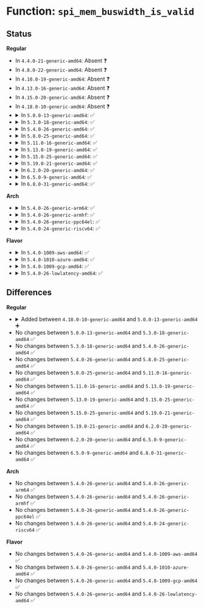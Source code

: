 # Function: <code>spi_mem_buswidth_is_valid</code>

## Status
<b>Regular</b>
<ul>
<li>
In <code>4.4.0-21-generic-amd64</code>: Absent ❓
</li>
<li>
In <code>4.8.0-22-generic-amd64</code>: Absent ❓
</li>
<li>
In <code>4.10.0-19-generic-amd64</code>: Absent ❓
</li>
<li>
In <code>4.13.0-16-generic-amd64</code>: Absent ❓
</li>
<li>
In <code>4.15.0-20-generic-amd64</code>: Absent ❓
</li>
<li>
In <code>4.18.0-10-generic-amd64</code>: Absent ❓
</li>
<li>
<details>
<summary>In <code>5.0.0-13-generic-amd64</code>: ✅</summary>

```c
bool spi_mem_buswidth_is_valid(u8 buswidth)
```

```json
{
  "name": "spi_mem_buswidth_is_valid",
  "collision_type": "Unique Static",
  "inline_type": "No",
  "funcs": [
    {
      "addr": 18446744071586539504,
      "name": "spi_mem_buswidth_is_valid",
      "external": false,
      "loc": "drivers/spi/spi-mem.c:161",
      "file": "drivers/spi/spi-mem.c",
      "inline": "seen, unknown",
      "caller_inline": [],
      "caller_func": [
        "drivers/spi/spi-mem.c:spi_mem_check_op",
        "drivers/spi/spi-mem.c:spi_mem_check_op",
        "drivers/spi/spi-mem.c:spi_mem_check_op",
        "drivers/spi/spi-mem.c:spi_mem_check_op"
      ]
    }
  ],
  "symbols": [
    {
      "addr": 18446744071586539504,
      "name": "spi_mem_buswidth_is_valid",
      "section": ".text",
      "bind": "STB_LOCAL",
      "size": 37
    }
  ]
}
```
</details>
</li>
<li>
<details>
<summary>In <code>5.3.0-18-generic-amd64</code>: ✅</summary>

```c
bool spi_mem_buswidth_is_valid(u8 buswidth)
```

```json
{
  "name": "spi_mem_buswidth_is_valid",
  "collision_type": "Unique Static",
  "inline_type": "No",
  "funcs": [
    {
      "addr": 18446744071586786544,
      "name": "spi_mem_buswidth_is_valid",
      "external": false,
      "loc": "drivers/spi/spi-mem.c:161",
      "file": "drivers/spi/spi-mem.c",
      "inline": "seen, unknown",
      "caller_inline": [],
      "caller_func": [
        "drivers/spi/spi-mem.c:spi_mem_check_op",
        "drivers/spi/spi-mem.c:spi_mem_check_op",
        "drivers/spi/spi-mem.c:spi_mem_check_op",
        "drivers/spi/spi-mem.c:spi_mem_check_op"
      ]
    }
  ],
  "symbols": [
    {
      "addr": 18446744071586786544,
      "name": "spi_mem_buswidth_is_valid",
      "section": ".text",
      "bind": "STB_LOCAL",
      "size": 40
    }
  ]
}
```
</details>
</li>
<li>
<details>
<summary>In <code>5.4.0-26-generic-amd64</code>: ✅</summary>

```c
bool spi_mem_buswidth_is_valid(u8 buswidth)
```

```json
{
  "name": "spi_mem_buswidth_is_valid",
  "collision_type": "Unique Static",
  "inline_type": "No",
  "funcs": [
    {
      "addr": 18446744071586932800,
      "name": "spi_mem_buswidth_is_valid",
      "external": false,
      "loc": "drivers/spi/spi-mem.c:161",
      "file": "drivers/spi/spi-mem.c",
      "inline": "seen, unknown",
      "caller_inline": [],
      "caller_func": [
        "drivers/spi/spi-mem.c:spi_mem_check_op",
        "drivers/spi/spi-mem.c:spi_mem_check_op",
        "drivers/spi/spi-mem.c:spi_mem_check_op",
        "drivers/spi/spi-mem.c:spi_mem_check_op"
      ]
    }
  ],
  "symbols": [
    {
      "addr": 18446744071586932800,
      "name": "spi_mem_buswidth_is_valid",
      "section": ".text",
      "bind": "STB_LOCAL",
      "size": 40
    }
  ]
}
```
</details>
</li>
<li>
<details>
<summary>In <code>5.8.0-25-generic-amd64</code>: ✅</summary>

```c
bool spi_mem_buswidth_is_valid(u8 buswidth)
```

```json
{
  "name": "spi_mem_buswidth_is_valid",
  "collision_type": "Unique Static",
  "inline_type": "No",
  "funcs": [
    {
      "addr": 18446744071587747424,
      "name": "spi_mem_buswidth_is_valid",
      "external": false,
      "loc": "drivers/spi/spi-mem.c:163",
      "file": "drivers/spi/spi-mem.c",
      "inline": "seen, unknown",
      "caller_inline": [],
      "caller_func": [
        "drivers/spi/spi-mem.c:spi_mem_check_op",
        "drivers/spi/spi-mem.c:spi_mem_check_op",
        "drivers/spi/spi-mem.c:spi_mem_check_op",
        "drivers/spi/spi-mem.c:spi_mem_check_op"
      ]
    }
  ],
  "symbols": [
    {
      "addr": 18446744071587747424,
      "name": "spi_mem_buswidth_is_valid",
      "section": ".text",
      "bind": "STB_LOCAL",
      "size": 39
    }
  ]
}
```
</details>
</li>
<li>
<details>
<summary>In <code>5.11.0-16-generic-amd64</code>: ✅</summary>

```c
bool spi_mem_buswidth_is_valid(u8 buswidth)
```

```json
{
  "name": "spi_mem_buswidth_is_valid",
  "collision_type": "Unique Static",
  "inline_type": "No",
  "funcs": [
    {
      "addr": 18446744071587806096,
      "name": "spi_mem_buswidth_is_valid",
      "external": false,
      "loc": "drivers/spi/spi-mem.c:169",
      "file": "drivers/spi/spi-mem.c",
      "inline": "seen, unknown",
      "caller_inline": [],
      "caller_func": [
        "drivers/spi/spi-mem.c:spi_mem_check_op",
        "drivers/spi/spi-mem.c:spi_mem_check_op",
        "drivers/spi/spi-mem.c:spi_mem_check_op",
        "drivers/spi/spi-mem.c:spi_mem_check_op"
      ]
    }
  ],
  "symbols": [
    {
      "addr": 18446744071587806096,
      "name": "spi_mem_buswidth_is_valid",
      "section": ".text",
      "bind": "STB_LOCAL",
      "size": 39
    }
  ]
}
```
</details>
</li>
<li>
<details>
<summary>In <code>5.13.0-19-generic-amd64</code>: ✅</summary>

```c
bool spi_mem_buswidth_is_valid(u8 buswidth)
```

```json
{
  "name": "spi_mem_buswidth_is_valid",
  "collision_type": "Unique Static",
  "inline_type": "No",
  "funcs": [
    {
      "addr": 18446744071587685616,
      "name": "spi_mem_buswidth_is_valid",
      "external": false,
      "loc": "drivers/spi/spi-mem.c:185",
      "file": "drivers/spi/spi-mem.c",
      "inline": "seen, unknown",
      "caller_inline": [],
      "caller_func": [
        "drivers/spi/spi-mem.c:spi_mem_check_op",
        "drivers/spi/spi-mem.c:spi_mem_check_op",
        "drivers/spi/spi-mem.c:spi_mem_check_op",
        "drivers/spi/spi-mem.c:spi_mem_check_op"
      ]
    }
  ],
  "symbols": [
    {
      "addr": 18446744071587685616,
      "name": "spi_mem_buswidth_is_valid",
      "section": ".text",
      "bind": "STB_LOCAL",
      "size": 39
    }
  ]
}
```
</details>
</li>
<li>
<details>
<summary>In <code>5.15.0-25-generic-amd64</code>: ✅</summary>

```c
bool spi_mem_buswidth_is_valid(u8 buswidth)
```

```json
{
  "name": "spi_mem_buswidth_is_valid",
  "collision_type": "Unique Static",
  "inline_type": "No",
  "funcs": [
    {
      "addr": 18446744071588275600,
      "name": "spi_mem_buswidth_is_valid",
      "external": false,
      "loc": "drivers/spi/spi-mem.c:186",
      "file": "drivers/spi/spi-mem.c",
      "inline": "seen, unknown",
      "caller_inline": [],
      "caller_func": [
        "drivers/spi/spi-mem.c:spi_mem_check_op",
        "drivers/spi/spi-mem.c:spi_mem_check_op",
        "drivers/spi/spi-mem.c:spi_mem_check_op",
        "drivers/spi/spi-mem.c:spi_mem_check_op"
      ]
    }
  ],
  "symbols": [
    {
      "addr": 18446744071588275600,
      "name": "spi_mem_buswidth_is_valid",
      "section": ".text",
      "bind": "STB_LOCAL",
      "size": 39
    }
  ]
}
```
</details>
</li>
<li>
<details>
<summary>In <code>5.19.0-21-generic-amd64</code>: ✅</summary>

```c
bool spi_mem_buswidth_is_valid(u8 buswidth)
```

```json
{
  "name": "spi_mem_buswidth_is_valid",
  "collision_type": "Unique Static",
  "inline_type": "No",
  "funcs": [
    {
      "addr": 18446744071589658144,
      "name": "spi_mem_buswidth_is_valid",
      "external": false,
      "loc": "drivers/spi/spi-mem.c:191",
      "file": "drivers/spi/spi-mem.c",
      "inline": "seen, unknown",
      "caller_inline": [],
      "caller_func": [
        "drivers/spi/spi-mem.c:spi_mem_check_op",
        "drivers/spi/spi-mem.c:spi_mem_check_op",
        "drivers/spi/spi-mem.c:spi_mem_check_op",
        "drivers/spi/spi-mem.c:spi_mem_check_op"
      ]
    }
  ],
  "symbols": [
    {
      "addr": 18446744071589658144,
      "name": "spi_mem_buswidth_is_valid",
      "section": ".text",
      "bind": "STB_LOCAL",
      "size": 47
    }
  ]
}
```
</details>
</li>
<li>
<details>
<summary>In <code>6.2.0-20-generic-amd64</code>: ✅</summary>

```c
bool spi_mem_buswidth_is_valid(u8 buswidth)
```

```json
{
  "name": "spi_mem_buswidth_is_valid",
  "collision_type": "Unique Static",
  "inline_type": "No",
  "funcs": [
    {
      "addr": 18446744071591268096,
      "name": "spi_mem_buswidth_is_valid",
      "external": false,
      "loc": "drivers/spi/spi-mem.c:191",
      "file": "drivers/spi/spi-mem.c",
      "inline": "seen, unknown",
      "caller_inline": [],
      "caller_func": [
        "drivers/spi/spi-mem.c:spi_mem_check_op",
        "drivers/spi/spi-mem.c:spi_mem_check_op",
        "drivers/spi/spi-mem.c:spi_mem_check_op",
        "drivers/spi/spi-mem.c:spi_mem_check_op"
      ]
    }
  ],
  "symbols": [
    {
      "addr": 18446744071591268096,
      "name": "spi_mem_buswidth_is_valid",
      "section": ".text",
      "bind": "STB_LOCAL",
      "size": 47
    }
  ]
}
```
</details>
</li>
<li>
<details>
<summary>In <code>6.5.0-9-generic-amd64</code>: ✅</summary>

```c
bool spi_mem_buswidth_is_valid(u8 buswidth)
```

```json
{
  "name": "spi_mem_buswidth_is_valid",
  "collision_type": "Unique Static",
  "inline_type": "No",
  "funcs": [
    {
      "addr": 18446744071591622896,
      "name": "spi_mem_buswidth_is_valid",
      "external": false,
      "loc": "drivers/spi/spi-mem.c:191",
      "file": "drivers/spi/spi-mem.c",
      "inline": "seen, unknown",
      "caller_inline": [],
      "caller_func": [
        "drivers/spi/spi-mem.c:spi_mem_check_op",
        "drivers/spi/spi-mem.c:spi_mem_check_op",
        "drivers/spi/spi-mem.c:spi_mem_check_op",
        "drivers/spi/spi-mem.c:spi_mem_check_op"
      ]
    }
  ],
  "symbols": [
    {
      "addr": 18446744071591622896,
      "name": "spi_mem_buswidth_is_valid",
      "section": ".text",
      "bind": "STB_LOCAL",
      "size": 47
    }
  ]
}
```
</details>
</li>
<li>
<details>
<summary>In <code>6.8.0-31-generic-amd64</code>: ✅</summary>

```c
bool spi_mem_buswidth_is_valid(u8 buswidth)
```

```json
{
  "name": "spi_mem_buswidth_is_valid",
  "collision_type": "Unique Static",
  "inline_type": "No",
  "funcs": [
    {
      "addr": 18446744071592355760,
      "name": "spi_mem_buswidth_is_valid",
      "external": false,
      "loc": "drivers/spi/spi-mem.c:191",
      "file": "drivers/spi/spi-mem.c",
      "inline": "seen, unknown",
      "caller_inline": [],
      "caller_func": [
        "drivers/spi/spi-mem.c:spi_mem_check_op",
        "drivers/spi/spi-mem.c:spi_mem_check_op",
        "drivers/spi/spi-mem.c:spi_mem_check_op",
        "drivers/spi/spi-mem.c:spi_mem_check_op"
      ]
    }
  ],
  "symbols": [
    {
      "addr": 18446744071592355760,
      "name": "spi_mem_buswidth_is_valid",
      "section": ".text",
      "bind": "STB_LOCAL",
      "size": 47
    }
  ]
}
```
</details>
</li>
</ul>
<b>Arch</b>
<ul>
<li>
<details>
<summary>In <code>5.4.0-26-generic-arm64</code>: ✅</summary>

```c
bool spi_mem_buswidth_is_valid(u8 buswidth)
```

```json
{
  "name": "spi_mem_buswidth_is_valid",
  "collision_type": "Unique Static",
  "inline_type": "No",
  "funcs": [
    {
      "addr": 18446603336499897328,
      "name": "spi_mem_buswidth_is_valid",
      "external": false,
      "loc": "drivers/spi/spi-mem.c:161",
      "file": "drivers/spi/spi-mem.c",
      "inline": "seen, unknown",
      "caller_inline": [],
      "caller_func": [
        "drivers/spi/spi-mem.c:spi_mem_check_op",
        "drivers/spi/spi-mem.c:spi_mem_check_op",
        "drivers/spi/spi-mem.c:spi_mem_check_op",
        "drivers/spi/spi-mem.c:spi_mem_check_op"
      ]
    }
  ],
  "symbols": [
    {
      "addr": 18446603336499897328,
      "name": "spi_mem_buswidth_is_valid",
      "section": ".text",
      "bind": "STB_LOCAL",
      "size": 76
    }
  ]
}
```
</details>
</li>
<li>
<details>
<summary>In <code>5.4.0-26-generic-armhf</code>: ✅</summary>

```c
bool spi_mem_buswidth_is_valid(u8 buswidth)
```

```json
{
  "name": "spi_mem_buswidth_is_valid",
  "collision_type": "Unique Static",
  "inline_type": "No",
  "funcs": [
    {
      "addr": 3232446840,
      "name": "spi_mem_buswidth_is_valid",
      "external": false,
      "loc": "drivers/spi/spi-mem.c:161",
      "file": "drivers/spi/spi-mem.c",
      "inline": "seen, unknown",
      "caller_inline": [],
      "caller_func": [
        "drivers/spi/spi-mem.c:spi_mem_check_op",
        "drivers/spi/spi-mem.c:spi_mem_check_op",
        "drivers/spi/spi-mem.c:spi_mem_check_op",
        "drivers/spi/spi-mem.c:spi_mem_check_op"
      ]
    }
  ],
  "symbols": [
    {
      "addr": 3232446840,
      "name": "spi_mem_buswidth_is_valid",
      "section": ".text",
      "bind": "STB_LOCAL",
      "size": 60
    }
  ]
}
```
</details>
</li>
<li>
<details>
<summary>In <code>5.4.0-26-generic-ppc64el</code>: ✅</summary>

```c
bool spi_mem_buswidth_is_valid(u8 buswidth)
```

```json
{
  "name": "spi_mem_buswidth_is_valid",
  "collision_type": "Unique Static",
  "inline_type": "No",
  "funcs": [
    {
      "addr": 13835058055293221856,
      "name": "spi_mem_buswidth_is_valid",
      "external": false,
      "loc": "drivers/spi/spi-mem.c:161",
      "file": "drivers/spi/spi-mem.c",
      "inline": "seen, unknown",
      "caller_inline": [],
      "caller_func": [
        "drivers/spi/spi-mem.c:spi_mem_check_op",
        "drivers/spi/spi-mem.c:spi_mem_check_op",
        "drivers/spi/spi-mem.c:spi_mem_check_op",
        "drivers/spi/spi-mem.c:spi_mem_check_op"
      ]
    }
  ],
  "symbols": [
    {
      "addr": 13835058055293221856,
      "name": "spi_mem_buswidth_is_valid",
      "section": ".text",
      "bind": "STB_LOCAL",
      "size": 120
    }
  ]
}
```
</details>
</li>
<li>
<details>
<summary>In <code>5.4.0-24-generic-riscv64</code>: ✅</summary>

```c
bool spi_mem_buswidth_is_valid(u8 buswidth)
```

```json
{
  "name": "spi_mem_buswidth_is_valid",
  "collision_type": "Unique Static",
  "inline_type": "No",
  "funcs": [
    {
      "addr": 18446743936276995618,
      "name": "spi_mem_buswidth_is_valid",
      "external": false,
      "loc": "drivers/spi/spi-mem.c:161",
      "file": "drivers/spi/spi-mem.c",
      "inline": "seen, unknown",
      "caller_inline": [],
      "caller_func": [
        "drivers/spi/spi-mem.c:spi_mem_check_op",
        "drivers/spi/spi-mem.c:spi_mem_check_op",
        "drivers/spi/spi-mem.c:spi_mem_check_op",
        "drivers/spi/spi-mem.c:spi_mem_check_op"
      ]
    }
  ],
  "symbols": [
    {
      "addr": 18446743936276995618,
      "name": "spi_mem_buswidth_is_valid",
      "section": ".text",
      "bind": "STB_LOCAL",
      "size": 68
    }
  ]
}
```
</details>
</li>
</ul>
<b>Flavor</b>
<ul>
<li>
<details>
<summary>In <code>5.4.0-1009-aws-amd64</code>: ✅</summary>

```c
bool spi_mem_buswidth_is_valid(u8 buswidth)
```

```json
{
  "name": "spi_mem_buswidth_is_valid",
  "collision_type": "Unique Static",
  "inline_type": "No",
  "funcs": [
    {
      "addr": 18446744071586689824,
      "name": "spi_mem_buswidth_is_valid",
      "external": false,
      "loc": "drivers/spi/spi-mem.c:161",
      "file": "drivers/spi/spi-mem.c",
      "inline": "seen, unknown",
      "caller_inline": [],
      "caller_func": [
        "drivers/spi/spi-mem.c:spi_mem_check_op",
        "drivers/spi/spi-mem.c:spi_mem_check_op",
        "drivers/spi/spi-mem.c:spi_mem_check_op",
        "drivers/spi/spi-mem.c:spi_mem_check_op"
      ]
    }
  ],
  "symbols": [
    {
      "addr": 18446744071586689824,
      "name": "spi_mem_buswidth_is_valid",
      "section": ".text",
      "bind": "STB_LOCAL",
      "size": 40
    }
  ]
}
```
</details>
</li>
<li>
<details>
<summary>In <code>5.4.0-1010-azure-amd64</code>: ✅</summary>

```c
bool spi_mem_buswidth_is_valid(u8 buswidth)
```

```json
{
  "name": "spi_mem_buswidth_is_valid",
  "collision_type": "Unique Static",
  "inline_type": "No",
  "funcs": [
    {
      "addr": 18446744071586558160,
      "name": "spi_mem_buswidth_is_valid",
      "external": false,
      "loc": "drivers/spi/spi-mem.c:161",
      "file": "drivers/spi/spi-mem.c",
      "inline": "seen, unknown",
      "caller_inline": [],
      "caller_func": [
        "drivers/spi/spi-mem.c:spi_mem_check_op",
        "drivers/spi/spi-mem.c:spi_mem_check_op",
        "drivers/spi/spi-mem.c:spi_mem_check_op",
        "drivers/spi/spi-mem.c:spi_mem_check_op"
      ]
    }
  ],
  "symbols": [
    {
      "addr": 18446744071586558160,
      "name": "spi_mem_buswidth_is_valid",
      "section": ".text",
      "bind": "STB_LOCAL",
      "size": 40
    }
  ]
}
```
</details>
</li>
<li>
<details>
<summary>In <code>5.4.0-1009-gcp-amd64</code>: ✅</summary>

```c
bool spi_mem_buswidth_is_valid(u8 buswidth)
```

```json
{
  "name": "spi_mem_buswidth_is_valid",
  "collision_type": "Unique Static",
  "inline_type": "No",
  "funcs": [
    {
      "addr": 18446744071586887360,
      "name": "spi_mem_buswidth_is_valid",
      "external": false,
      "loc": "drivers/spi/spi-mem.c:161",
      "file": "drivers/spi/spi-mem.c",
      "inline": "seen, unknown",
      "caller_inline": [],
      "caller_func": [
        "drivers/spi/spi-mem.c:spi_mem_check_op",
        "drivers/spi/spi-mem.c:spi_mem_check_op",
        "drivers/spi/spi-mem.c:spi_mem_check_op",
        "drivers/spi/spi-mem.c:spi_mem_check_op"
      ]
    }
  ],
  "symbols": [
    {
      "addr": 18446744071586887360,
      "name": "spi_mem_buswidth_is_valid",
      "section": ".text",
      "bind": "STB_LOCAL",
      "size": 40
    }
  ]
}
```
</details>
</li>
<li>
<details>
<summary>In <code>5.4.0-26-lowlatency-amd64</code>: ✅</summary>

```c
bool spi_mem_buswidth_is_valid(u8 buswidth)
```

```json
{
  "name": "spi_mem_buswidth_is_valid",
  "collision_type": "Unique Static",
  "inline_type": "No",
  "funcs": [
    {
      "addr": 18446744071586993744,
      "name": "spi_mem_buswidth_is_valid",
      "external": false,
      "loc": "drivers/spi/spi-mem.c:161",
      "file": "drivers/spi/spi-mem.c",
      "inline": "seen, unknown",
      "caller_inline": [],
      "caller_func": [
        "drivers/spi/spi-mem.c:spi_mem_check_op",
        "drivers/spi/spi-mem.c:spi_mem_check_op",
        "drivers/spi/spi-mem.c:spi_mem_check_op",
        "drivers/spi/spi-mem.c:spi_mem_check_op"
      ]
    }
  ],
  "symbols": [
    {
      "addr": 18446744071586993744,
      "name": "spi_mem_buswidth_is_valid",
      "section": ".text",
      "bind": "STB_LOCAL",
      "size": 40
    }
  ]
}
```
</details>
</li>
</ul>

## Differences
<b>Regular</b>
<ul>
<li>
<details>
<summary>Added between <code>4.18.0-10-generic-amd64</code> and <code>5.0.0-13-generic-amd64</code> ➕</summary>

```c
bool spi_mem_buswidth_is_valid(u8 buswidth)
```
</details>
</li>
<li>
No changes between <code>5.0.0-13-generic-amd64</code> and <code>5.3.0-18-generic-amd64</code> ✅
</li>
<li>
No changes between <code>5.3.0-18-generic-amd64</code> and <code>5.4.0-26-generic-amd64</code> ✅
</li>
<li>
No changes between <code>5.4.0-26-generic-amd64</code> and <code>5.8.0-25-generic-amd64</code> ✅
</li>
<li>
No changes between <code>5.8.0-25-generic-amd64</code> and <code>5.11.0-16-generic-amd64</code> ✅
</li>
<li>
No changes between <code>5.11.0-16-generic-amd64</code> and <code>5.13.0-19-generic-amd64</code> ✅
</li>
<li>
No changes between <code>5.13.0-19-generic-amd64</code> and <code>5.15.0-25-generic-amd64</code> ✅
</li>
<li>
No changes between <code>5.15.0-25-generic-amd64</code> and <code>5.19.0-21-generic-amd64</code> ✅
</li>
<li>
No changes between <code>5.19.0-21-generic-amd64</code> and <code>6.2.0-20-generic-amd64</code> ✅
</li>
<li>
No changes between <code>6.2.0-20-generic-amd64</code> and <code>6.5.0-9-generic-amd64</code> ✅
</li>
<li>
No changes between <code>6.5.0-9-generic-amd64</code> and <code>6.8.0-31-generic-amd64</code> ✅
</li>
</ul>
<b>Arch</b>
<ul>
<li>
No changes between <code>5.4.0-26-generic-amd64</code> and <code>5.4.0-26-generic-arm64</code> ✅
</li>
<li>
No changes between <code>5.4.0-26-generic-amd64</code> and <code>5.4.0-26-generic-armhf</code> ✅
</li>
<li>
No changes between <code>5.4.0-26-generic-amd64</code> and <code>5.4.0-26-generic-ppc64el</code> ✅
</li>
<li>
No changes between <code>5.4.0-26-generic-amd64</code> and <code>5.4.0-24-generic-riscv64</code> ✅
</li>
</ul>
<b>Flavor</b>
<ul>
<li>
No changes between <code>5.4.0-26-generic-amd64</code> and <code>5.4.0-1009-aws-amd64</code> ✅
</li>
<li>
No changes between <code>5.4.0-26-generic-amd64</code> and <code>5.4.0-1010-azure-amd64</code> ✅
</li>
<li>
No changes between <code>5.4.0-26-generic-amd64</code> and <code>5.4.0-1009-gcp-amd64</code> ✅
</li>
<li>
No changes between <code>5.4.0-26-generic-amd64</code> and <code>5.4.0-26-lowlatency-amd64</code> ✅
</li>
</ul>
